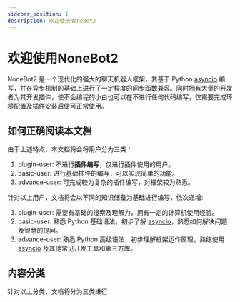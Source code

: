 ```yaml
---
sidebar_position: 1
description: 欢迎使用NoneBot2
---
```


# 欢迎使用NoneBot2

NoneBot2 是一个现代化的强大的聊天机器人框架，其基于 Python [asyncio](https://docs.python.org/3/library/asyncio.html) 编写，并在异步机制的基础上进行了一定程度的同步函数兼容。同时拥有大量的开发者为其开发插件，使不会编程的小白也可以在不进行任何代码编写，仅需要完成环境配置及插件安装后便可正常使用。

## 如何正确阅读本文档

由于上述特点，本文档将会将用户分为三类：

1. plugin-user: 不进行**插件编写**，仅进行插件使用的用户。
2. basic-user: 进行基础插件的编写，可以实现简单的功能。
3. advance-user: 可完成较为复杂的插件编写，对框架较为熟悉。

针对以上用户，文档将会以不同的知识储备为基础进行编写，依次递增:

1. plugin-user: 需要有基础的搜索及理解力，拥有一定的计算机使用经验。
2. basic-user: 熟悉 Python 基础语法，初步了解 [asyncio](https://docs.python.org/3/library/asyncio.html)，熟悉如何解决问题及智慧的提问。
3. advance-user: 熟悉 Python 高级语法，初步理解框架运作原理，熟练使用 [asyncio](https://docs.python.org/3/library/asyncio.html) 及其他常见开发工具和第三方库。

## 内容分类

针对以上分类，文档将分为三类进行
